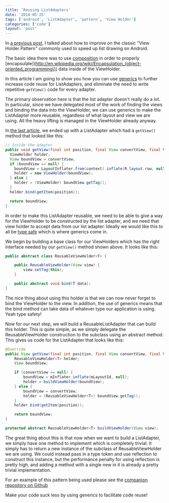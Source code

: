 ```yaml
---
title: 'Reusing ListAdapters'
date: '2014-05-25'
tags: ['android', 'ListAdapter', 'pattern', 'View Holder']
categories: ['code']
layout: 'post'
---
```


In [a previous
post](http://nick.codes/posts/view-holder-pattern-improved/), I talked
about how to improve on the classic "View Holder Pattern" commonly
used to speed up list drawing on Android.

The basic idea there was to use
[composition](http://en.wikipedia.org/wiki/Object_composition) in
order to properly
[encapsulate](http://en.wikipedia.org/wiki/Encapsulation_(object-oriented_programming\))
data inside of the ViewHolder.

In this article I am going to show you how you can use
[generics](http://en.wikipedia.org/wiki/Generics_in_Java) to further
increase code reuse for ListAdapters, and eliminate the need to write
repetitive `getView()` code for every adapter.

The primary observation here is that the list adapter doesn't really
do a lot.  In particular, since we have delegated most of the work of
finding the views and binding the data into the ViewHolder, we can use
generics to make the ListAdapter more reusable, regardless of what
layout and view we are using. All the heavy lifting is managed in the
ViewHolder already anyway.

In [the last
article](http://nick.codes/posts/view-holder-pattern-improved/), we
ended up with a ListAdapter which had a `getView()` method that looked
like this:

~~~ java
// Inside the adapter
public void getView(final int position, final View convertView, final ViewGroup parent) {
  ViewHolder holder;
  View boundView = convertView;
  if (boundView == null) {
    boundView = LayoutInflater.from(context).inflate(R.layout.row, null);
    holder = new ViewHolder(boundView);
  } else {
    holder = (ViewHolder) boundView.getTag();
  }
  holder.bind(getItem(position));

  return boundView;
}
~~~

In order to make this ListAdapter reusable, we need to be able to give
a way for the ViewHolder to be constructed by the list adapter, and we
need that view holder to accept data from our list adapter. Ideally we
would like this to all be [type
safe](http://en.wikipedia.org/wiki/Type_safe) which is where generics
come in.

We begin by building a base class for our ViewHolders which has the
right interface needed by our `getView()` method shown above. It looks
like this:

~~~ java
public abstract class ReusableViewHolder<T> {

	public ReusableViewHolder(View view) {
		view.setTag(this);
	}

	public abstract void bind(T data);
}
~~~

The nice thing about using this holder is that we can now never forget
to bind the ViewHolder to the view. In addition, the use of generics
means that the bind method can take data of whatever type our
application is using. Yeah type safety!

Now for our next step, we will build a ReusableListAdapter that can
build this holder. This is quite simple, as we simply delegate the
ReusableViewHolder<T> construction to the subclass using an abstract
method. This gives us code for the ListAdapter that looks like this:

~~~ java
@Override
public View getView(final int position, final View convertView, final ViewGroup parent) {
	ReusableViewHolder<T> holder;
	View boundView;

	if (convertView == null) {
		boundView = mInflater.inflate(mLayoutId, null);
		holder = buildViewHolder(boundView);
	} else {
		boundView = convertView;
		holder = (ReusableViewHolder<T>) boundView.getTag();
	}
	holder.bind(getItem(position));

	return boundView;
}

protected abstract ReusableViewHolder<T> buildViewHolder(View view);
~~~

The great thing about this is that now when we want to build a
ListAdapter, we simply have one method to implement which is completely
trivial. It simply has to return a new instance of the subclass of
ReusableViewHolder we are using. We could instead pass in a type token
and use reflection to construct this instance, but the performance
penalty for using reflection is pretty high, and adding a method with
a single new in it is already a pretty trivial implementation.

For an example of this pattern being used please see the [companion
repository on
Github](http://github.com/nickpalmer/ReusableListAdapter.git)

Make your code suck less by using generics to facilitate code reuse!
